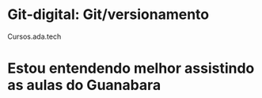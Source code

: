 # Git-digital: Git/versionamento
 Cursos.ada.tech
# Estou entendendo melhor assistindo as aulas do Guanabara